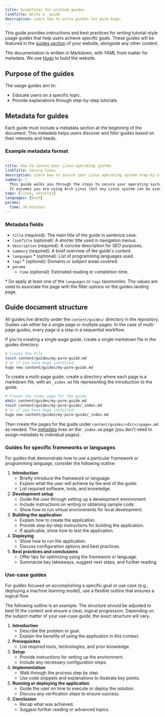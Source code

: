 ```yaml
---
title: Guidelines for writing guides
linkTitle: Write a  guide
description: Learn how to write guides for pure-hugo.
---
```


This guide provides instructions and best practices for writing tutorial-style
usage guides that help users achieve specific goals. These guides
will be featured in the [guides section](/guides/_index.md) of your website,
alongside any other content.

The documentation is written in Markdown, with YAML front matter for metadata.
We use [Hugo](https://gohugo.io) to build the website.

## Purpose of the guides

The usage guides aim to:

- Educate users on a specific topic.
- Provide explanations through step-by-step tutorials.

## Metadata for guides

Each guide must include a metadata section at the beginning of the document.
This metadata helps users discover and filter guides based on their interests
and needs.

### Example metadata format

```yaml
---
title: How to secure your Linux operating system.
linkTitle: Secure linux
description: Learn how to secure your Linux operating system step-by-step.
summary: |
  This guide walks you through the steps to secure your operating system.
  It assumes you are using Arch Linux (but any Linux system can be used)
tags: [linux, security]
languages: [bash]
params:
  time: 30 minutes
---
```

### Metadata fields

- `title` (required): The main title of the guide in sentence case.
- `linkTitle` (optional): A shorter title used in navigation menus.
- `description` (required): A concise description for SEO purposes.
- `summary` (required): A brief overview of the guide's content.
- `languages` \* (optional): List of programming languages used.
- `tags` \* (optional): Domains or subject areas covered.
- `params`
  - `time` (optional): Estimated reading or completion time.

\* Do apply at least one of the `languages` or `tags` taxonomies. The values
are used to associate the page with the filter options on the guides landing
page.

## Guide document structure

All guides live directly under the `content/guides/` directory in the
repository. Guides can either be a single page or multiple pages. In the
case of multi-page guides, every page is a step in a sequential workflow.

If you're creating a single-page guide, create a single markdown file in the
guides directory:

```bash
# Create the file
touch content/guides/my-pure-guide.md
# or if you have Hugo installed:
hugo new content/guides/my-pure-guide.md
```

To create a multi-page guide, create a directory where each page is a markdown
file, with an `_index.md` file representing the introduction to the guide.

```bash
# Create the index page for the guide
mkdir content/guides/my-pure-guide.md
touch content/guides/my-pure-guide/_index.md
# or if you have Hugo installed:
hugo new content/guides/my-pure-guide/_index.md
```

Then create the pages for the guide under `content/guides/<dir>/<page>.md` as
needed. The [metadata](#metadata-for-guides) lives on the `_index.md` page (you
don't need to assign metadata to individual pages).

### Guides for specific frameworks or languages

For guides that demonstrate how to use a particular framework or
programming language, consider the following outline:

1. **Introduction**
   - Briefly introduce the framework or language.
   - Explain what the user will achieve by the end of the guide.
   - List required software, tools, and knowledge.
2. **Development setup**
   - Guide the user through setting up a development environment.
   - Include instructions on writing or obtaining sample code.
   - Show how to run virtual environments for local development.
3. **Building the application**
   - Explain how to create the application.
   - Provide step-by-step instructions for building the application.
   - If applicable, show how to test the application.
4. **Deploying**
   - Show how to run the application.
   - Discuss configuration options and best practices.
5. **Best practices and conclusions**
   - Offer tips for optimizing using the framework or language.
   - Summarize key takeaways, suggest next steps, and further reading.

### Use-case guides

For guides focused on accomplishing a specific goal or use case
(e.g., deploying a machine learning model), use a flexible outline that ensures
a logical flow.

The following outline is an example. The structure should be adjusted to best
fit the content and ensure a clear, logical progression. Depending on the
subject matter of your use-case guide, the exact structure will vary.

1. **Introduction**
   - Describe the problem or goal.
   - Explain the benefits of using the application in this context.
2. **Prerequisites**
   - List required tools, technologies, and prior knowledge.
3. **Setup**
   - Provide instructions for setting up the environment.
   - Include any necessary configuration steps.
4. **Implementation**
   - Walk through the process step by step.
   - Use code snippets and explanations to illustrate key points.
5. **Running or deploying the application**
   - Guide the user on how to execute or deploy the solution.
   - Discuss any verification steps to ensure success.
6. **Conclusion**
   - Recap what was achieved.
   - Suggest further reading or advanced topics.
